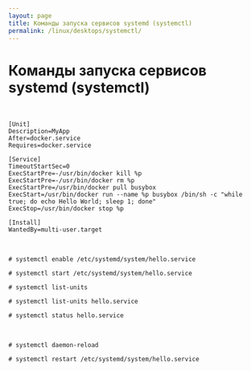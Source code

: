 ```yaml
---
layout: page
title: Команды запуска сервисов systemd (systemctl)
permalink: /linux/desktops/systemctl/
---
```



# Команды запуска сервисов systemd (systemctl)

<br/>


    [Unit]
    Description=MyApp
    After=docker.service
    Requires=docker.service

    [Service]
    TimeoutStartSec=0
    ExecStartPre=-/usr/bin/docker kill %p
    ExecStartPre=-/usr/bin/docker rm %p
    ExecStartPre=/usr/bin/docker pull busybox
    ExecStart=/usr/bin/docker run --name %p busybox /bin/sh -c "while true; do echo Hello World; sleep 1; done"
    ExecStop=/usr/bin/docker stop %p

    [Install]
    WantedBy=multi-user.target


<br/>

    # systemctl enable /etc/systemd/system/hello.service

    # systemctl start /etc/systemd/system/hello.service

    # systemctl list-units

    # systemctl list-units hello.service

    # systemctl status hello.service



<br/>

    # systemctl daemon-reload

    # systemctl restart /etc/systemd/system/hello.service

<br/>
